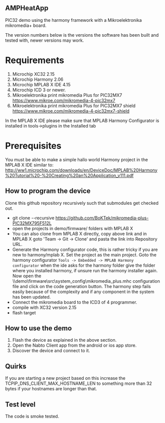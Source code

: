 ## AMPHeatApp
PIC32 demo using the harmony framework with a Mikroelektronika mikromedia+ board.


The version numbers below is the versions the software has been built
and tested with, newer versions may work.

# Requirements
  1. Microchip XC32 2.15
  2. Microchip Harmony 2.06
  3. Microchip MPLAB X IDE 4.15
  4. Microchip ICD 3 or newer.
  6. Mikroelektronika print mikromedia Plus for PIC32MX7 https://www.mikroe.com/mikromedia-4-pic32mx7
  7. Mikroelektronika print mikromedia Plus for PIC32MX7 shield https://www.mikroe.com/mikromedia-4-pic32mx7-shield
    

In the MPLAB X IDE please make sure that MPLAB Harmony Configurator is installed in tools->plugins in the Installed tab

# Prerequisites
You must be able to make a simple hallo world Harmony project in the MPLAB X IDE similar to:
http://ww1.microchip.com/downloads/en/DeviceDoc/MPLAB%20Harmony%20Tutorial%20-%20Creating%20an%20Application_v111.pdf

## How to program the device

Clone this github repository recursively such that submodules get checked out.

  * git clone --recursive https://github.com/BoKTek/mikromedia-plus-PIC32MX795F512L
  * open the projects in demo/firmware/ folders with MPLAB X
  * You can also clone from MPLAB X directly, copy above link and in MPLAB X goto 'Team -> Git -> Clone' and pasta the link into
    Repository URL.
  * Generate the Harmony configurator code, this is rather tricky if you are new to harmony/mplab X. 
    Set the project as the main project.
    Goto the harmony configurator `Tools -> Embedded -> MPLAB Harmony configurator` when the ide asks for the harmony folder
    give the folder where you installed harmony, if unsure run the harmony installer again.
    Now open the \\\demo\firmware\src\system_config\mikromedia_plus.mhc configuration file and click on the code generation button.
    The harmony step fails easily because of the complexity and if any component in the system has been updated.
  * Connect the mikromedia board to the ICD3 of 4 programmer.
  * compile with XC32 version 2.15
  * flash target
  
## How to use the demo

  1. Flash the device as explained in the above section. 
  2. Open the Nabto Client app from the android or ios app store.
  3. Discover the device and connect to it.


## Quirks

If you are starting a new project based on this increase 
the TCPIP_DNS_CLIENT_MAX_HOSTNAME_LEN to something more than 32 bytes 
if your hostnames are longer than that.


## Test level

The code is smoke tested.
